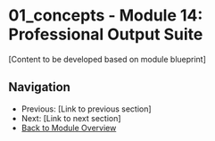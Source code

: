 # 01_concepts - Module 14: Professional Output Suite

[Content to be developed based on module blueprint]

## Navigation
- Previous: [Link to previous section]
- Next: [Link to next section]
- [Back to Module Overview](README.md)
